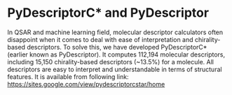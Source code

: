 # PyDescriptorC* and PyDescriptor
In QSAR and machine learning field, molecular descriptor calculators often disappoint when it comes to deal with ease of interpretation and chirality-based descriptors. 
To solve this, we have developed PyDescriptorC* (earlier known as PyDescriptor). It computes 112,194 molecular descriptors, including 15,150 chirality-based descriptors (~13.5%) for a molecule. 
All descriptors are easy to interpret and understandable in terms of structural features. It is available from following link:
https://sites.google.com/view/pydescriptorcstar/home
